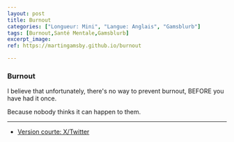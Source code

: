 ```yaml
---
layout: post
title: Burnout
categories: ["Longueur: Mini", "Langue: Anglais", "Gamsblurb"]
tags: [Burnout,Santé Mentale,Gamsblurb]
excerpt_image: 
ref: https://martingamsby.github.io/burnout

---
```


### **Burnout**

I believe that unfortunately, there's no way to prevent burnout, BEFORE you have had it once.

Because nobody thinks it can happen to them.

---

- [Version courte: X/Twitter](https://x.com/MartinGamsby_EN/status/1834315300793205000)

